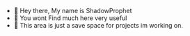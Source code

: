 - 👋 Hey there, My name is ShadowProphet
- 👀 You wont Find much here very useful 
- 🌱 This area is just a save space for projects im working on.  



<!---
ShadowProphet77/ShadowProphet77 is a ✨ special ✨ repository because its `README.md` (this file) appears on your GitHub profile.
You can click the Preview link to take a look at your changes.
--->
